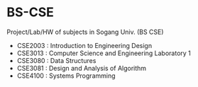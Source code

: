 # BS-CSE
Project/Lab/HW of subjects in Sogang Univ. (BS CSE)

- CSE2003 : Introduction to Engineering Design
- CSE3013 : Computer Science and Engineering Laboratory 1
- CSE3080 : Data Structures
- CSE3081 : Design and Analysis of Algorithm
- CSE4100 : Systems Programming